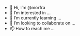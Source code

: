 - 👋 Hi, I’m @morfra
- 👀 I’m interested in ...
- 🌱 I’m currently learning ...
- 💞️ I’m looking to collaborate on ...
- 📫 How to reach me ...

<!---
morfra/morfra is a ✨ special ✨ repository because its `README.md` (this file) appears on your GitHub profile.
You can click the Preview link to take a look at your changes.
--->
